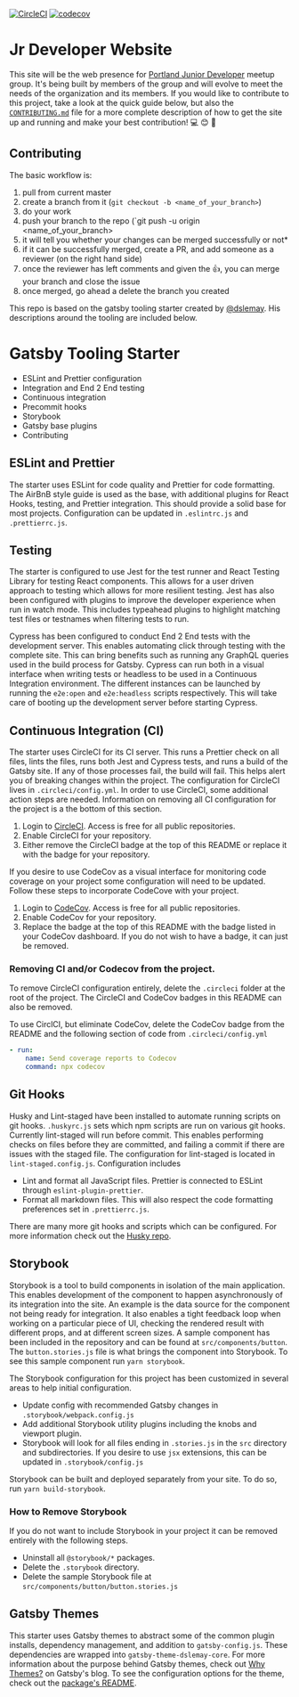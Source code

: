 [![CircleCI](https://circleci.com/gh/dslemay/gatsby-starter.svg?style=svg)](https://circleci.com/gh/dslemay/gatsby-starter)
[![codecov](https://codecov.io/gh/dslemay/gatsby-starter/branch/master/graph/badge.svg)](https://codecov.io/gh/dslemay/gatsby-starter)
# Jr Developer Website

This site will be the web presence for [Portland Junior Developer](https://www.meetup.com/Portland-JR-DEVELOPER-Meetup/) meetup group.  It's being built by members of the group and will evolve to meet the needs of the organization and its members.  If you would like to contribute to this project, take a look at the quick guide below, but also the [`CONTRIBUTING.md`](https://github.com/kdv24/Jr-Developer-Site/blob/master/CONTRIBUTING.md) file for a more complete description of how to get the site up and running and make your best contribution! 💻 😊 🎉

## Contributing

The basic workflow is:
1. pull from current master
2. create a branch from it (`git checkout -b <name_of_your_branch>`)
3. do your work
4. push your branch to the repo (`git push -u origin <name_of_your_branch>
5. it will tell you whether your changes can be merged successfully or not*
6. if it can be successfully merged, create a PR, and add someone as a reviewer (on the right hand side)
7. once the reviewer has left comments and given the :thumbsup:, you can merge your branch and close the issue
8. once merged, go ahead a delete the branch you created

This repo is based on the gatsby tooling starter created by [@dslemay](https://github.com/dslemay/gatsby-starter). His descriptions around the tooling are included below.

# Gatsby Tooling Starter

- ESLint and Prettier configuration
- Integration and End 2 End testing
- Continuous integration
- Precommit hooks
- Storybook
- Gatsby base plugins
- Contributing

## ESLint and Prettier

The starter uses ESLint for code quality and Prettier for code formatting. The AirBnB style guide is used as the base, with additional plugins for React Hooks, testing, and Prettier integration. This should provide a solid base for most projects. Configuration can be updated in `.eslintrc.js` and `.prettierrc.js`.

## Testing

The starter is configured to use Jest for the test runner and React Testing Library for testing React components. This allows for a user driven approach to testing which allows for more resilient testing. Jest has also been configured with plugins to improve the developer experience when run in watch mode. This includes typeahead plugins to highlight matching test files or testnames when filtering tests to run.

Cypress has been configured to conduct End 2 End tests with the development server. This enables automating click through testing with the complete site. This can bring benefits such as running any GraphQL queries used in the build process for Gatsby. Cypress can run both in a visual interface when writing tests or headless to be used in a Continuous Integration environment. The different instances can be launched by running the `e2e:open` and `e2e:headless` scripts respectively. This will take care of booting up the development server before starting Cypress.

## Continuous Integration (CI)

The starter uses CircleCI for its CI server. This runs a Prettier check on all files, lints the files, runs both Jest and Cypress tests, and runs a build of the Gatsby site. If any of those processes fail, the build will fail. This helps alert you of breaking changes within the project. The configuration for CircleCI lives in `.circleci/config.yml`. In order to use CircleCI, some additional action steps are needed. Information on removing all CI configuration for the project is a the bottom of this section.

1. Login to [CircleCI](https://circleci.com/). Access is free for all public repositories.
1. Enable CircleCI for your repository.
1. Either remove the CircleCI badge at the top of this README or replace it with the badge for your repository.

If you desire to use CodeCov as a visual interface for monitoring code coverage on your project some configuration will need to be updated. Follow these steps to incorporate CodeCove with your project.

1. Login to [CodeCov](https://codecov.io/). Access is free for all public repositories.
1. Enable CodeCov for your repository.
1. Replace the badge at the top of this README with the badge listed in your CodeCov dashboard. If you do not wish to have a badge, it can just be removed.

### Removing CI and/or Codecov from the project.

To remove CircleCI configuration entirely, delete the `.circleci` folder at the root of the project. The CircleCI and CodeCov badges in this README can also be removed.

To use CirclCI, but eliminate CodeCov, delete the CodeCov badge from the README and the following section of code from `.circleci/config.yml`

```yaml
- run:
    name: Send coverage reports to Codecov
    command: npx codecov
```

## Git Hooks

Husky and Lint-staged have been installed to automate running scripts on git hooks. `.huskyrc.js` sets which npm scripts are run on various git hooks. Currently lint-staged will run before commit. This enables performing checks on files before they are committed, and failing a commit if there are issues with the staged file. The configuration for lint-staged is located in `lint-staged.config.js`. Configuration includes

- Lint and format all JavaScript files. Prettier is connected to ESLint through `eslint-plugin-prettier`.
- Format all markdown files. This will also respect the code formatting preferences set in `.prettierrc.js`.

There are many more git hooks and scripts which can be configured. For more information check out the [Husky repo](https://github.com/typicode/husky).

## Storybook

Storybook is a tool to build components in isolation of the main application. This enables development of the component to happen asynchronously of its integration into the site. An example is the data source for the component not being ready for integration. It also enables a tight feedback loop when working on a particular piece of UI, checking the rendered result with different props, and at different screen sizes. A sample component has been included in the repository and can be found at `src/components/button`. The `button.stories.js` file is what brings the component into Storybook. To see this sample component run `yarn storybook`.

The Storybook configuration for this project has been customized in several areas to help initial configuration.

- Update config with recommended Gatsby changes in `.storybook/webpack.config.js`
- Add additional Storybook utility plugins including the knobs and viewport plugin.
- Storybook will look for all files ending in `.stories.js` in the `src` directory and subdirectories. If you desire to use `jsx` extensions, this can be updated in `.storybook/config.js`

Storybook can be built and deployed separately from your site. To do so, run `yarn build-storybook`.

### How to Remove Storybook

If you do not want to include Storybook in your project it can be removed entirely with the following steps.

- Uninstall all `@storybook/*` packages.
- Delete the `.storybook` directory.
- Delete the sample Storybook file at `src/components/button/button.stories.js`

## Gatsby Themes

This starter uses Gatsby themes to abstract some of the common plugin installs, dependency management, and addition to `gatsby-config.js`. These dependencies are wrapped into `gatsby-theme-dslemay-core`. For more information about the purpose behind Gatsby themes, check out [Why Themes?](https://www.gatsbyjs.org/blog/2019-01-31-why-themes/) on Gatsby's blog. To see the configuration options for the theme, check out the [package's README](https://github.com/dslemay/gatsby-themes/blob/master/packages/gatsby-theme-dslemay-core/README.md).
